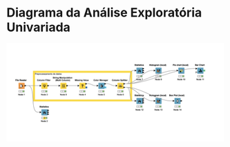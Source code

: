 # Diagrama da Análise Exploratória Univariada
![alt text](./img/AnaliseExploratoriaUni.png?raw=true)
